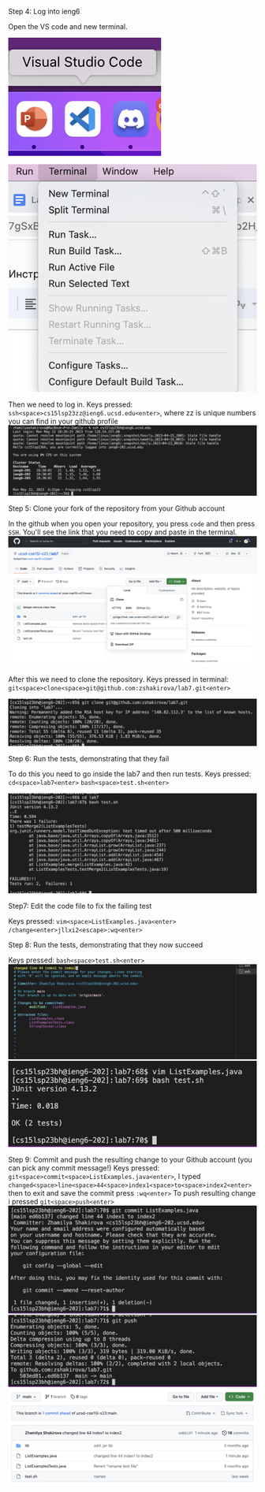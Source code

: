 Step 4:
Log into ieng6


  Open the VS code and new terminal. 
  
  
  ![Image](screen1.png)
  
  ![Image](screen2.png)
  
  
  Then we need to log in. Keys pressed: `ssh<space>cs15lsp23zz@ieng6.ucsd.edu<enter>`, where zz is unique numbers you can find in your github         profile 
  ![Image](screen3.png)
 
  

Step 5: 
Clone your fork of the repository from your Github account


 In the github when you open your repository, you press `code` and then press `SSH`. You'll see the link that you need to copy and paste in the       terminal. 
 ![Image](screen4.png)
 
  After this we need to clone the repository. Keys pressed in terminal: `git<space>clone<space>git@github.com:zshakirova/lab7.git<enter>`

 ![Image](screen5.png)


Step 6:
Run the tests, demonstrating that they fail


To do this you need to go inside the lab7 and then run tests.
 Keys pressed: `cd<space>lab7<enter>`
`bash<space>test.sh<enter>`

 ![Image](screen6.png)


Step7:
Edit the code file to fix the failing test


Keys pressed: `vim<space>ListExamples.java<enter>`
  `/change<enter>jllxi2<escape>:wq<enter>`

Step 8:
Run the tests, demonstrating that they now succeed


Keys pressed: `bash<space>test.sh<enter>`
![Image](screen8.png)
![Image](screen7.png)

Step 9:
Commit and push the resulting change to your Github account (you can pick any commit message!)
Keys pressed: `git<space>commit<space>ListExamples.java<enter>`, I typed `changed<space>line<space>44<space>index1<space>to<space>index2<enter>` 
then to exit and save the commit press `:wq<enter>`
To push resulting change i pressed `git<space>push<enter>`
![Image](screen9.png)
![Image](screen10.png)
![Image](screen11.png)
